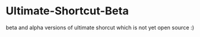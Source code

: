 # Ultimate-Shortcut-Beta
beta and alpha versions of ultimate shorcut which is not yet open source :)
